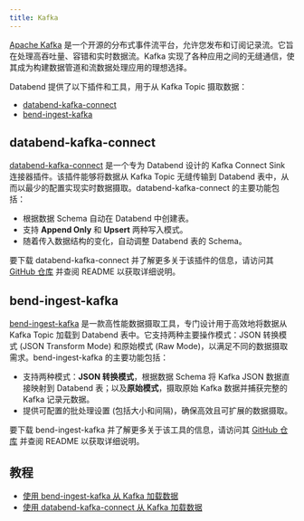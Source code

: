 ```yaml
---
title: Kafka
---
```


[Apache Kafka](https://kafka.apache.org/) 是一个开源的分布式事件流平台，允许您发布和订阅记录流。它旨在处理高吞吐量、容错和实时数据流。Kafka 实现了各种应用之间的无缝通信，使其成为构建数据管道和流数据处理应用的理想选择。

Databend 提供了以下插件和工具，用于从 Kafka Topic 摄取数据：

- [databend-kafka-connect](#databend-kafka-connect)
- [bend-ingest-kafka](#bend-ingest-kafka)

## databend-kafka-connect

[databend-kafka-connect](https://github.com/databendcloud/databend-kafka-connect) 是一个专为 Databend 设计的 Kafka Connect Sink 连接器插件。该插件能够将数据从 Kafka Topic 无缝传输到 Databend 表中，从而以最少的配置实现实时数据摄取。databend-kafka-connect 的主要功能包括：

- 根据数据 Schema 自动在 Databend 中创建表。
- 支持 **Append Only** 和 **Upsert** 两种写入模式。
- 随着传入数据结构的变化，自动调整 Databend 表的 Schema。

要下载 databend-kafka-connect 并了解更多关于该插件的信息，请访问其 [GitHub 仓库](https://github.com/databendcloud/databend-kafka-connect) 并查阅 README 以获取详细说明。

## bend-ingest-kafka

[bend-ingest-kafka](https://github.com/databendcloud/bend-ingest-kafka) 是一款高性能数据摄取工具，专门设计用于高效地将数据从 Kafka Topic 加载到 Databend 表中。它支持两种主要操作模式：JSON 转换模式 (JSON Transform Mode) 和原始模式 (Raw Mode)，以满足不同的数据摄取需求。bend-ingest-kafka 的主要功能包括：

- 支持两种模式：**JSON 转换模式**，根据数据 Schema 将 Kafka JSON 数据直接映射到 Databend 表；以及**原始模式**，摄取原始 Kafka 数据并捕获完整的 Kafka 记录元数据。
- 提供可配置的批处理设置 (包括大小和间隔)，确保高效且可扩展的数据摄取。

要下载 bend-ingest-kafka 并了解更多关于该工具的信息，请访问其 [GitHub 仓库](https://github.com/databendcloud/bend-ingest-kafka) 并查阅 README 以获取详细说明。

## 教程

- [使用 bend-ingest-kafka 从 Kafka 加载数据](/tutorials/load/kafka-bend-ingest-kafka)
- [使用 databend-kafka-connect 从 Kafka 加载数据](/tutorials/load/kafka-databend-kafka-connect)
